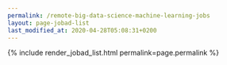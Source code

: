 ```yaml
---
permalink: /remote-big-data-science-machine-learning-jobs
layout: page-jobad-list
last_modified_at: 2020-04-28T05:08:31+0200
---
```

{% include render_jobad_list.html permalink=page.permalink %}
